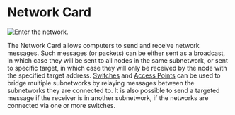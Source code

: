 # Network Card

![Enter the network.](oredict:oc:lanCard)

The Network Card allows computers to send and receive network messages. Such messages (or packets) can be either sent as a broadcast, in which case they will be sent to all nodes in the same subnetwork, or sent to specific target, in which case they will only be received by the node with the specified target address. [Switches](switch.md) and [Access Points](accessPoint.md) can be used to bridge multiple subnetworks by relaying messages between the subnetworks they are connected to. It is also possible to send a targeted message if the receiver is in another subnetwork, if the networks are connected via one or more switches.
